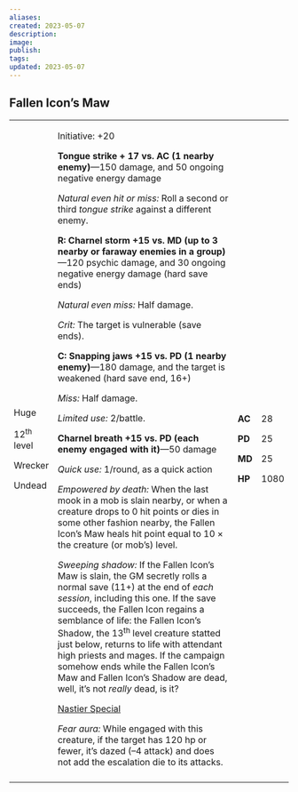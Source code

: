 ```yaml
---
aliases: 
created: 2023-05-07
description: 
image: 
publish: 
tags: 
updated: 2023-05-07
---
```


## Fallen Icon’s Maw

<table>
<colgroup>
<col style="width: 15%" />
<col style="width: 71%" />
<col style="width: 5%" />
<col style="width: 7%" />
</colgroup>
<tbody>
<tr class="odd">
<td><p>Huge</p>
<p>12<sup>th</sup> level</p>
<p>Wrecker</p>
<p>Undead</p></td>
<td><p>Initiative: +20</p>
<p><strong>Tongue strike + 17 vs. AC (1 nearby enemy)</strong>—150
damage, and 50 ongoing negative energy damage</p>
<p><em>Natural even hit or miss:</em> Roll a second or third <em>tongue
strike</em> against a different enemy.</p>
<p><strong>R: Charnel storm +15 vs. MD (up to 3 nearby or faraway
enemies in a group)</strong>—120 psychic damage, and 30 ongoing negative
energy damage (hard save ends)</p>
<p><em>Natural even miss:</em> Half damage.</p>
<p><em>Crit:</em> The target is vulnerable (save ends).</p>
<p><strong>C: Snapping jaws +15 vs. PD (1 nearby enemy)</strong>—180
damage, and the target is weakened (hard save end, 16+)</p>
<p><em>Miss:</em> Half damage.</p>
<p><em>Limited use:</em> 2/battle.</p>
<p><strong>Charnel breath +15 vs. PD (each enemy engaged with
it)</strong>—50 damage</p>
<p><em>Quick use:</em> 1/round, as a quick action</p>
<p><em>Empowered by death:</em> When the last mook in a mob is slain
nearby, or when a creature drops to 0 hit points or dies in some other
fashion nearby, the Fallen Icon’s Maw heals hit point equal to 10 × the
creature (or mob’s) level.</p>
<p><em>Sweeping shadow:</em> If the Fallen Icon’s Maw is slain, the GM
secretly rolls a normal save (11+) at the end of <em>each session</em>,
including this one. If the save succeeds, the Fallen Icon regains a
semblance of life: the Fallen Icon’s Shadow, the 13<sup>th</sup> level
creature statted just below, returns to life with attendant high priests
and mages. If the campaign somehow ends while the Fallen Icon’s Maw and
Fallen Icon’s Shadow are dead, well, it’s not <em>really</em> dead, is
it?</p>
<p><u>Nastier Special</u></p>
<p><em>Fear aura:</em> While engaged with this creature, if the target
has 120 hp or fewer, it’s dazed (–4 attack) and does not add the
escalation die to its attacks.</p></td>
<td><p><strong>AC</strong></p>
<p><strong>PD</strong></p>
<p><strong>MD</strong></p>
<p><strong>HP</strong></p></td>
<td><p>28</p>
<p>25</p>
<p>25</p>
<p>1080</p></td>
</tr>
<tr class="even">
<td></td>
<td></td>
<td></td>
<td></td>
</tr>
</tbody>
</table>

